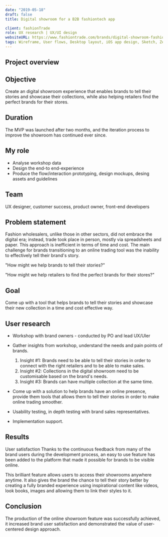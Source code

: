 ```yaml
---
date: "2019-05-18"
draft: false
title: Digital showroom for a B2B fashiontech app

client: fashionTrade
role: UX research | UX/UI design
websiteURL: https://www.fashiontrade.com/brands/digital-showroom-fashion/
tags: Wireframe, User flows, Desktop layout, iOS app design, Sketch, Zeplin, InVision
---
```


## Project overview
## Objective
Create an digital showroom experience that enables brands to tell their stories and showcase their collections, while also helping retailers find the perfect brands for their stores.

## Duration
The MVP was launched after two months, and the iteration process to improve the showroom has continued ever since.

## My role
- Analyse workshop data
- Design the end-to end-experience
- Produce the flow/interaction prototyping, design mockups, desing assets and guidelines

## Team
UX designer, customer success, product owner, front-end developers

## Problem statement
Fashion wholesalers, unlike those in other sectors, did not embrace the digital era; instead, trade took place in person, mostly via spreadsheets and paper. This approach is inefficient in terms of time and cost. The main challenge for brands transitioning to an online trading tool was the inability to effectively tell their brand's story.

"How might we help brands to tell their stories?"

"How might we help retailers to find the perfect brands for their stores?"

## Goal
Come up with a tool that helps brands to tell their stories and showcase their new collection in a time and cost effective way. 

## User research
- Workshop with brand owners - conducted by PO and lead UX/UIer


- Gather insights from workshop, understand the needs and pain points of brands.
  1.  Insight #1: Brands need to be able to tell their stories in order to connect with the right retailers and to be able to make sales.
  2.  Insight #2: Collections in the digital showroom need to be customisable based on the brand's needs.
  3.   Insight #3: Brands can have multiple collection at the same time.

- Come up with a solution to help brands have an online presence, provide them tools that allows them to tell their stories in order to make online trading smoother.


- Usability testing, in depth testing with brand sales representatives.
- Implementation support. 


## Results
User satisfaction
Thanks to the continuous feedback from many of the brand users during the development process, an easy to use feature has been added to the platform that made it possible for brands to be visible online.

This brilliant feature allows users to access their showrooms anywhere anytime. It also gives the brand the chance to tell their story better by creating a fully branded experience using inspirational content like videos, look books, images and allowing them to link their styles to it.

## Conclusion
The production of the online showroom feature was successfully achieved, it increased brand user satisfaction and demonstrated the value of user-centered design approach. 
